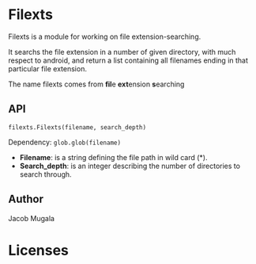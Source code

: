 # Filexts
Filexts is a module for working on file extension-searching.

It searchs the file extension in a number of given directory, with much respect to android,
and return a list containing all filenames ending in that particular file extension.

The name filexts comes from **fil**e **ext**ension **s**earching

## API
`filexts.Filexts(filename, search_depth)`

Dependency: `glob.glob(filename)`
* **Filename**: is a string defining the file path in wild card (*).
* **Search_depth**: is an integer describing the number of directories to search through.

## Author
Jacob Mugala

# Licenses
